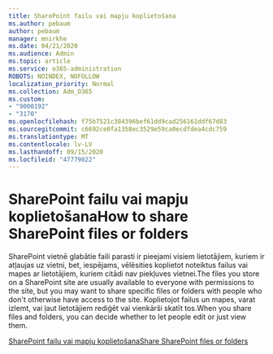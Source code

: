 ```yaml
---
title: SharePoint failu vai mapju koplietošana
ms.author: pebaum
author: pebaum
manager: mnirkhe
ms.date: 04/21/2020
ms.audience: Admin
ms.topic: article
ms.service: o365-administration
ROBOTS: NOINDEX, NOFOLLOW
localization_priority: Normal
ms.collection: Adm_O365
ms.custom:
- "9000192"
- "3170"
ms.openlocfilehash: f75b7521c384396bef61dd9cad256161ddf67d83
ms.sourcegitcommit: c6692ce0fa1358ec3529e59ca0ecdfdea4cdc759
ms.translationtype: MT
ms.contentlocale: lv-LV
ms.lasthandoff: 09/15/2020
ms.locfileid: "47779022"
---
```

# <a name="how-to-share-sharepoint-files-or-folders"></a><span data-ttu-id="4f44f-102">SharePoint failu vai mapju koplietošana</span><span class="sxs-lookup"><span data-stu-id="4f44f-102">How to share SharePoint files or folders</span></span>

<span data-ttu-id="4f44f-103">SharePoint vietnē glabātie faili parasti ir pieejami visiem lietotājiem, kuriem ir atļaujas uz vietni, bet, iespējams, vēlēsities koplietot noteiktus failus vai mapes ar lietotājiem, kuriem citādi nav piekļuves vietnei.</span><span class="sxs-lookup"><span data-stu-id="4f44f-103">The files you store on a SharePoint site are usually available to everyone with permissions to the site, but you may want to share specific files or folders with people who don't otherwise have access to the site.</span></span> <span data-ttu-id="4f44f-104">Koplietojot failus un mapes, varat izlemt, vai ļaut lietotājiem rediģēt vai vienkārši skatīt tos.</span><span class="sxs-lookup"><span data-stu-id="4f44f-104">When you share files and folders, you can decide whether to let people edit or just view them.</span></span>

[<span data-ttu-id="4f44f-105">SharePoint failu vai mapju koplietošana</span><span class="sxs-lookup"><span data-stu-id="4f44f-105">Share SharePoint files or folders</span></span>](https://support.office.com/article/1fe37332-0f9a-4719-970e-d2578da4941c)